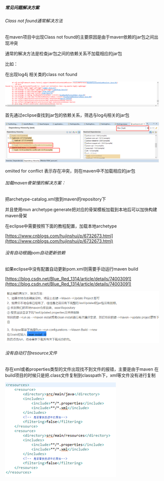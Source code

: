 

##### 常见问题解决方案

###### Class not found通常解决方法

在maven项目中出现Class not found的主要原因是由于maven依赖的jar包之间出现冲突

通常的解决方法是检查jar包之间的依赖关系不加载相应的jar包

比如：

在出现log4j 相关类的class not found<br>

![](img/maven_class_not_found_1.png)

首先通过eclipse查找到jar包的依赖关系，筛选与log4j相关的jar包

![](img/maven_class_not_found_2.png)

omiited for conflict 表示存在冲突，则在maven中不加载相应的jar包

###### 加载maven骨架慢的解决方案：

把archetype-catalog.xml放到maven的repository下

并且使用mvn archetype:generate把对应的骨架模板加载到本地后可以加快构建maven骨架

在eclipse中需要按照下面的教程配置，加载本地archetype

[https://www.cnblogs.com/hujinshui/p/6732673.html](https://www.cnblogs.com/hujinshui/p/6732673.html)

###### 没有自动根据pom自动更新依赖

如果eclipse中没有配置自动更新pom.xml则需要手动运行maven build

[https://blog.csdn.net/Blue_Red_1314/article/details/74003091](https://blog.csdn.net/Blue_Red_1314/article/details/74003091)<br>

![](img/maven_update.png)

###### 没有自动打包resource文件

存在xml或者properties类型的文件出现找不到文件的报错，主要是由于maven 在build项目的时候只是把.class文件复制到classpath下，xml等文件没有进行复制

![](img/maven_resource.png)
